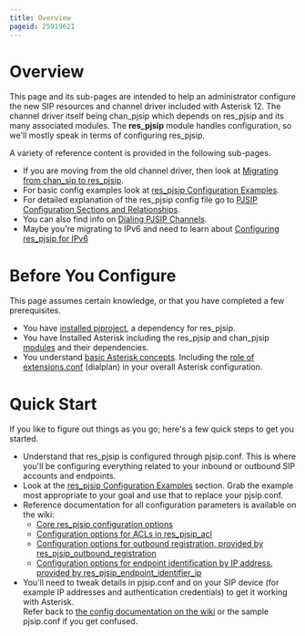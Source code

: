 ```yaml
---
title: Overview
pageid: 25919621
---
```


Overview
========

This page and its sub-pages are intended to help an administrator configure the new SIP resources and channel driver included with Asterisk 12. The channel driver itself being chan_pjsip which depends on res_pjsip and its many associated modules. The **res_pjsip** module handles configuration, so we'll mostly speak in terms of configuring res_pjsip.

A variety of reference content is provided in the following sub-pages.

* If you are moving from the old channel driver, then look at [Migrating from chan_sip to res_pjsip](/Configuration/Channel-Drivers/SIP/Configuring-res_pjsip/Migrating-from-chan_sip-to-res_pjsip).
* For basic config examples look at [res_pjsip Configuration Examples](/Configuration/Channel-Drivers/SIP/Configuring-res_pjsip/res_pjsip-Configuration-Examples).
* For detailed explanation of the res_pjsip config file go to [PJSIP Configuration Sections and Relationships](/Configuration/Channel-Drivers/SIP/Configuring-res_pjsip/PJSIP-Configuration-Sections-and-Relationships).
* You can also find info on [Dialing PJSIP Channels](/Configuration/Channel-Drivers/SIP/Configuring-res_pjsip/Dialing-PJSIP-Channels).
* Maybe you're migrating to IPv6 and need to learn about [Configuring res_pjsip for IPv6](/Configuration/Channel-Drivers/SIP/Configuring-res_pjsip/Configuring-res_pjsip-for-IPv6)

Before You Configure
====================

This page assumes certain knowledge, or that you have completed a few prerequisites.

* You have [installed pjproject](/Getting-Started/Installing-Asterisk/Installing-Asterisk-From-Source/PJSIP-pjproject), a dependency for res_pjsip.
* You have Installed Asterisk including the res_pjsip and chan_pjsip [modules](/Getting-Started/Installing-Asterisk/Installing-Asterisk-From-Source/Using-Menuselect-to-Select-Asterisk-Options) and their dependencies.
* You understand [basic Asterisk concepts](/Getting-Started). Including the [role of extensions.conf](/Configuration/Dialplan) (dialplan) in your overall Asterisk configuration.

Quick Start
===========

If you like to figure out things as you go; here's a few quick steps to get you started.

* Understand that res_pjsip is configured through pjsip.conf. This is where you'll be configuring everything related to your inbound or outbound SIP accounts and endpoints.
* Look at the [res_pjsip Configuration Examples](/Configuration/Channel-Drivers/SIP/Configuring-res_pjsip/res_pjsip-Configuration-Examples) section. Grab the example most appropriate to your goal and use that to replace your pjsip.conf.
* Reference documentation for all configuration parameters is available on the wiki:
	+ [Core res_pjsip configuration options](/latest_api/API_Documentation/Module_Configuration/res_pjsip)
	+ [Configuration options for ACLs in res_pjsip_acl](/latest_api/API_Documentation/Module_Configuration/res_pjsip_acl)
	+ [Configuration options for outbound registration, provided by res_pjsip_outbound_registration](/latest_api/API_Documentation/Module_Configuration/res_pjsip_outbound_registration)
	+ [Configuration options for endpoint identification by IP address, provided by res_pjsip_endpoint_identifier_ip](/latest_api/API_Documentation/Module_Configuration/res_pjsip_endpoint_identifier_ip)
* You'll need to tweak details in pjsip.conf and on your SIP device (for example IP addresses and authentication credentials) to get it working with Asterisk.  
Refer back to [the config documentation on the wiki](/Configuration/Channel-Drivers/SIP/Configuring-res_pjsip/PJSIP-Configuration-Sections-and-Relationships) or the sample pjsip.conf if you get confused.
